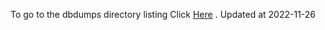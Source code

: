 To go to the dbdumps directory listing Click [Here](https://ipfs.io/ipfs/bafkreieo2yneu6lvhnwxiz6dkv6ssojjckpwof24dqzbcuxlvuw2gsfe6q) . Updated at 2022-11-26